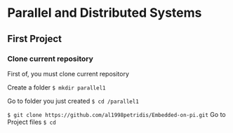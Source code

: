 # Parallel and Distributed Systems 
## First Project
### Clone current repository
First of, you must clone current repository

Create a folder ``` $ mkdir parallel1 ```

Go to folder you just created ``` $ cd /parallel1 ```

``` $ git clone https://github.com/al1998petridis/Embedded-on-pi.git ``` 
Go to Project files ``` $ cd  ```
